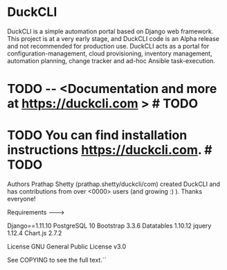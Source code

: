 # DuckCLI
DuckCLI is a simple automation portal based on Django web framework. This project is at a very early stage, and DuckCLI code is an Alpha release and not recommended for production use. 
DuckCLI acts as a portal for configuration-management, cloud provisioning, inventory management, automation planning, change tracker and ad-hoc Ansible task-execution.

# TODO -- <Documentation and more at https://duckcli.com >  # TODO

# TODO You can find installation instructions <https://duckcli.com>. # TODO

Authors
Prathap Shetty (prathap.shetty/duckcli/com) created DuckCLI and has contributions from over <0000> users (and growing :) ). Thanks everyone!


Requirements ---> 

Django==1.11.10
PostgreSQL 10
Bootstrap 3.3.6
Datatables 1.10.12
jquery 1.12.4
Chart.js 2.7.2

License
GNU General Public License v3.0

See COPYING to see the full text.``
